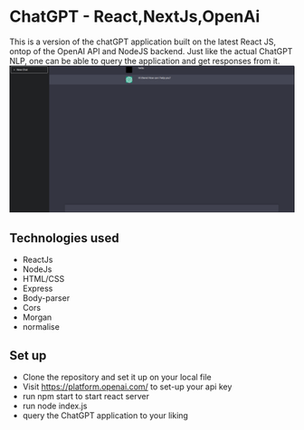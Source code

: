 # ChatGPT - React,NextJs,OpenAi
This is a version of the chatGPT application built on the latest React JS, ontop of the OpenAI API and NodeJS backend. Just like the actual ChatGPT NLP, one can be able to query the application and get responses from it.
![image](/screen.png)

## Technologies used
- ReactJs
- NodeJs
- HTML/CSS
- Express
- Body-parser
- Cors
- Morgan
- normalise

## Set up
- Clone the repository and set it up on your local file
- Visit https://platform.openai.com/ to set-up your api key
- run npm start to start react server
- run node index.js 
- query the ChatGPT application to your liking
